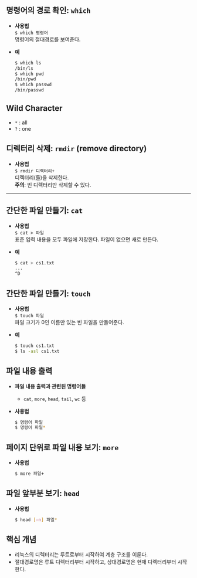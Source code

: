 ## 명령어의 경로 확인: `which`
- **사용법**  
  `$ which 명령어`  
  명령어의 절대경로를 보여준다.

- **예**  
  ```bash
  $ which ls  
  /bin/ls  
  $ which pwd  
  /bin/pwd  
  $ which passwd  
  /bin/passwd

## Wild Character
- `*` : all
- `?` : one

## 디렉터리 삭제: `rmdir` (remove directory)
- **사용법**  
  `$ rmdir 디렉터리+`  
  디렉터리(들)을 삭제한다.  
  **주의**: 빈 디렉터리만 삭제할 수 있다.

---

## 간단한 파일 만들기: `cat`
- **사용법**  
  `$ cat > 파일`  
  표준 입력 내용을 모두 파일에 저장한다. 파일이 없으면 새로 만든다.

- **예**  
  ```bash
  $ cat > cs1.txt  
  ...  
  ^D

## 간단한 파일 만들기: `touch`
- **사용법**  
  `$ touch 파일`  
  파일 크기가 0인 이름만 있는 빈 파일을 만들어준다.

- **예**  
  ```bash
  $ touch cs1.txt  
  $ ls -asl cs1.txt

## 파일 내용 출력
- **파일 내용 출력과 관련된 명령어들**
  - `cat`, `more`, `head`, `tail`, `wc` 등

- **사용법**
  ```bash
  $ 명령어 파일  
  $ 명령어 파일*

## 페이지 단위로 파일 내용 보기: `more`
- **사용법**
  ```bash
  $ more 파일+

## 파일 앞부분 보기: `head`
- **사용법**
  ```bash
  $ head [–n] 파일*

## 핵심 개념
- 리눅스의 디렉터리는 루트로부터 시작하여 계층 구조를 이룬다.
- 절대경로명은 루트 디렉터리부터 시작하고, 상대경로명은 현재 디렉터리부터 시작한다.
